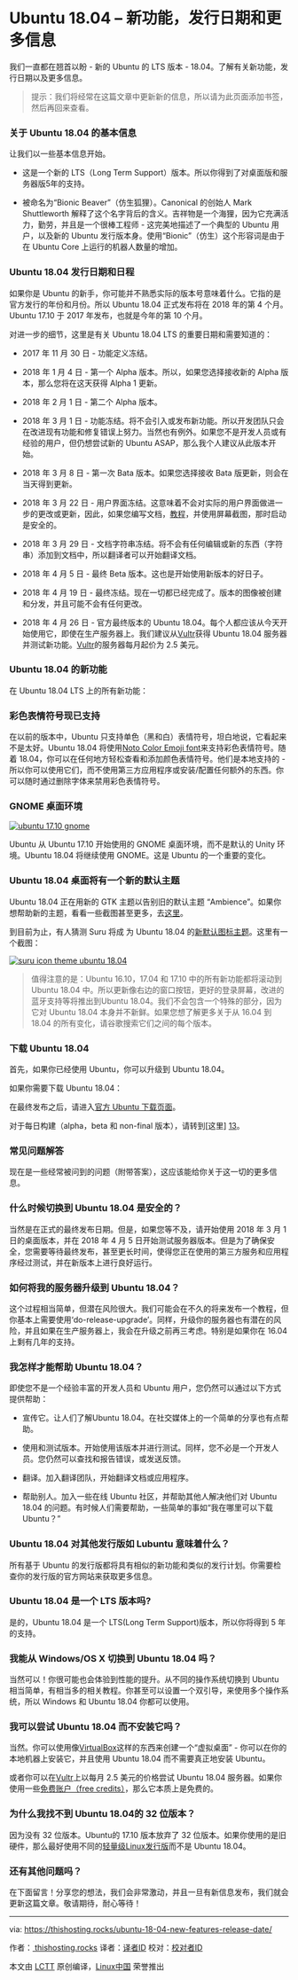 Ubuntu 18.04 – 新功能，发行日期和更多信息
============================================================


我们一直都在翘首以盼 - 新的 Ubuntu 的 LTS 版本 - 18.04。了解有关新功能，发行日期以及更多信息。 

> 提示：我们将经常在这篇文章中更新新的信息，所以请为此页面添加书签，然后再回来查看。

### 关于 Ubuntu 18.04 的基本信息

让我们以一些基本信息开始。

*   这是一个新的 LTS（Long Term Support）版本。所以你得到了对桌面版和服务器版5年的支持。

*   被命名为“Bionic Beaver”（仿生狐狸）。Canonical 的创始人 Mark Shuttleworth 解释了这个名字背后的含义。吉祥物是一个海狸，因为它充满活力，勤劳，并且是一个很棒工程师 - 这完美地描述了一个典型的 Ubuntu 用户，以及新的 Ubuntu 发行版本身。使用“Bionic”（仿生）这个形容词是由于在 Ubuntu Core 上运行的机器人数量的增加。

### Ubuntu 18.04 发行日期和日程

如果你是 Ubuntu 的新手，你可能并不熟悉实际的版本号意味着什么。它指的是官方发行的年份和月份。所以 Ubuntu 18.04 正式发布将在 2018 年的第 4 个月。Ubuntu 17.10 于 2017 年发布，也就是今年的第 10 个月。

对进一步的细节，这里是有关 Ubuntu 18.04 LTS 的重要日期和需要知道的：

*   2017 年 11 月 30 日 - 功能定义冻结。

*   2018 年 1 月 4 日 - 第一个 Alpha 版本。所以，如果您选择接收新的 Alpha 版本，那么您将在这天获得 Alpha 1 更新。

*   2018 年 2 月 1 日 - 第二个 Alpha 版本。

*   2018 年 3 月 1 日 - 功能冻结。将不会引入或发布新功能。所以开发团队只会在改进现有功能和修复错误上努力。当然也有例外。如果您不是开发人员或有经验的用户，但仍想尝试新的 Ubuntu ASAP，那么我个人建议从此版本开始。

*   2018 年 3 月 8 日 - 第一次 Bata 版本。如果您选择接收 Bata 版更新，则会在当天得到更新。

*   2018 年 3 月 22 日 - 用户界面冻结。这意味着不会对实际的用户界面做进一步的更改或更新，因此，如果您编写文档，[教程][1]，并使用屏幕截图，那时启动是安全的。

*   2018 年 3 月 29 日 - 文档字符串冻结。将不会有任何编辑或新的东西（字符串）添加到文档中，所以翻译者可以开始翻译文档。

*   2018 年 4 月 5 日 - 最终 Beta 版本。这也是开始使用新版本的好日子。

*   2018 年 4 月 19 日 - 最终冻结。现在一切都已经完成了。版本的图像被创建和分发，并且可能不会有任何更改。

*   2018 年 4 月 26 日 - 官方最终版本的 Ubuntu 18.04。每个人都应该从今天开始使用它，即使在生产服务器上。我们建议从[Vultr][2]获得 Ubuntu 18.04 服务器并测试新功能。[Vultr][3]的服务器每月起价为 2.5 美元。

### Ubuntu 18.04 的新功能

在 Ubuntu 18.04 LTS 上的所有新功能：

### 彩色表情符号现已支持

在以前的版本中，Ubuntu 只支持单色（黑和白）表情符号，坦白地说，它看起来不是太好。Ubuntu 18.04 将使用[Noto Color Emoji font][7]来支持彩色表情符号。随着 18.04，你可以在任何地方轻松查看和添加颜色表情符号。他们是本地支持的 - 所以你可以使用它们，而不使用第三方应用程序或安装/配置任何额外的东西。你可以随时通过删除字体来禁用彩色表情符号。

### GNOME 桌面环境

 [![ubuntu 17.10 gnome](https://thishosting.rocks/wp-content/uploads/2017/12/ubuntu-17-10-gnome.jpg.webp)][8] 

Ubuntu 从 Ubuntu 17.10 开始使用的 GNOME 桌面环境，而不是默认的 Unity 环境。Ubuntu 18.04 将继续使用 GNOME。这是 Ubuntu 的一个重要的变化。

### Ubuntu 18.04 桌面将有一个新的默认主题

Ubuntu 18.04 正在用新的 GTK 主题以告别旧的默认主题 “Ambience”。如果你想帮助新的主题，看看一些截图甚至更多，去[这里][9]。

到目前为止，有人猜测 Suru 将成 为 Ubuntu 18.04 的[新默认图标主题][10]。这里有一个截图：

 [![suru icon theme ubuntu 18.04](https://thishosting.rocks/wp-content/uploads/2017/12/suru-icon-theme-ubuntu-18-04.jpg.webp)][11] 

> 值得注意的是：Ubuntu 16.10，17.04 和 17.10 中的所有新功能都将滚动到 Ubuntu 18.04 中。所以更新像右边的窗口按钮，更好的登录屏幕，改进的蓝牙支持等将推出到Ubuntu 18.04。我们不会包含一个特殊的部分，因为它对 Ubuntu 18.04 本身并不新鲜。如果您想了解更多关于从 16.04 到 18.04 的所有变化，请谷歌搜索它们之间的每个版本。

### 下载 Ubuntu 18.04

首先，如果你已经使用 Ubuntu，你可以升级到 Ubuntu 18.04。

如果你需要下载 Ubuntu 18.04：

在最终发布之后，请进入[官方 Ubuntu 下载页面][12]。

对于每日构建（alpha，beta 和 non-final 版本），请转到[这里] [13]。

### 常见问题解答

现在是一些经常被问到的问题（附带答案），这应该能给你关于这一切的更多信息。

### 什么时候切换到 Ubuntu 18.04 是安全的？

当然是在正式的最终发布日期。但是，如果您等不及，请开始使用 2018 年 3 月 1 日的桌面版本，并在 2018 年 4 月 5 日开始测试服务器版本。但是为了确保安全，您需要等待最终发布，甚至更长时间，使得您正在使用的第三方服务和应用程序经过测试，并在新版本上进行良好运行。

### 如何将我的服务器升级到 Ubuntu 18.04？

这个过程相当简单，但潜在风险很大。我们可能会在不久的将来发布一个教程，但你基本上需要使用‘do-release-upgrade’。同样，升级你的服务器也有潜在的风险，并且如果在生产服务器上，我会在升级之前再三考虑。特别是如果你在 16.04 上剩有几年的支持。

### 我怎样才能帮助 Ubuntu 18.04？

即使您不是一个经验丰富的开发人员和 Ubuntu 用户，您仍然可以通过以下方式提供帮助：

*   宣传它。让人们了解Ubuntu 18.04。在社交媒体上的一个简单的分享也有点帮助。

*   使用和测试版本。开始使用该版本并进行测试。同样，您不必是一个开发人员。您仍然可以查找和报告错误，或发送反馈。

*   翻译。加入翻译团队，开始翻译文档或应用程序。

*   帮助别人。加入一些在线 Ubuntu 社区，并帮助其他人解决他们对 Ubuntu 18.04 的问题。有时候人们需要帮助，一些简单的事如“我在哪里可以下载 Ubuntu？”

### Ubuntu 18.04 对其他发行版如 Lubuntu 意味着什么？

所有基于 Ubuntu 的发行版都将具有相似的新功能和类似的发行计划。你需要检查你的发行版的官方网站来获取更多信息。

### Ubuntu 18.04 是一个 LTS 版本吗?

是的，Ubuntu 18.04 是一个 LTS(Long Term Support)版本，所以你将得到 5 年的支持。

### 我能从 Windows/OS X 切换到 Ubuntu 18.04 吗？

当然可以！你很可能也会体验到性能的提升。从不同的操作系统切换到 Ubuntu 相当简单，有相当多的相关教程。你甚至可以设置一个双引导，来使用多个操作系统，所以 Windows 和 Ubuntu 18.04 你都可以使用。

### 我可以尝试 Ubuntu 18.04 而不安装它吗？

当然。你可以使用像[VirtualBox][14]这样的东西来创建一个“虚拟桌面” - 你可以在你的本地机器上安装它，并且使用 Ubuntu 18.04 而不需要真正地安装 Ubuntu。

或者你可以在[Vultr][15]上以每月 2.5 美元的价格尝试 Ubuntu 18.04 服务器。如果你使用一些[免费账户（free credits）][16]，那么它本质上是免费的。

### 为什么我找不到 Ubuntu 18.04的 32 位版本？

因为没有 32 位版本。Ubuntu的 17.10 版本放弃了 32 位版本。如果你使用的是旧硬件，那么最好使用不同的[轻量级Linux发行版][17]而不是 Ubuntu 18.04。

### 还有其他问题吗？

在下面留言！分享您的想法，我们会非常激动，并且一旦有新信息发布，我们就会更新这篇文章。敬请期待，耐心等待！

--------------------------------------------------------------------------------

via: https://thishosting.rocks/ubuntu-18-04-new-features-release-date/

作者：[ thishosting.rocks][a]
译者：[译者ID](https://github.com/kimii)
校对：[校对者ID](https://github.com/校对者ID)

本文由 [LCTT](https://github.com/LCTT/TranslateProject) 原创编译，[Linux中国](https://linux.cn/) 荣誉推出

[a]:thishosting.rocks
[1]:https://thishosting.rocks/category/knowledgebase/
[2]:https://thishosting.rocks/go/vultr/
[3]:https://thishosting.rocks/go/vultr/
[4]:https://thishosting.rocks/category/knowledgebase/
[5]:https://thishosting.rocks/tag/ubuntu/
[6]:https://thishosting.rocks/2017/12/05/
[7]:https://www.google.com/get/noto/help/emoji/
[8]:https://thishosting.rocks/wp-content/uploads/2017/12/ubuntu-17-10-gnome.jpg
[9]:https://community.ubuntu.com/t/call-for-participation-an-ubuntu-default-theme-lead-by-the-community/1545
[10]:http://www.omgubuntu.co.uk/2017/11/suru-default-icon-theme-ubuntu-18-04-lts
[11]:https://thishosting.rocks/wp-content/uploads/2017/12/suru-icon-theme-ubuntu-18-04.jpg
[12]:https://www.ubuntu.com/download
[13]:http://cdimage.ubuntu.com/daily-live/current/
[14]:https://www.virtualbox.org/
[15]:https://thishosting.rocks/go/vultr/
[16]:https://thishosting.rocks/vultr-coupons-for-2017-free-credits-and-more/
[17]:https://thishosting.rocks/best-lightweight-linux-distros/





